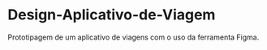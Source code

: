 # Design-Aplicativo-de-Viagem
Prototipagem de um aplicativo de viagens com o uso da ferramenta Figma.
